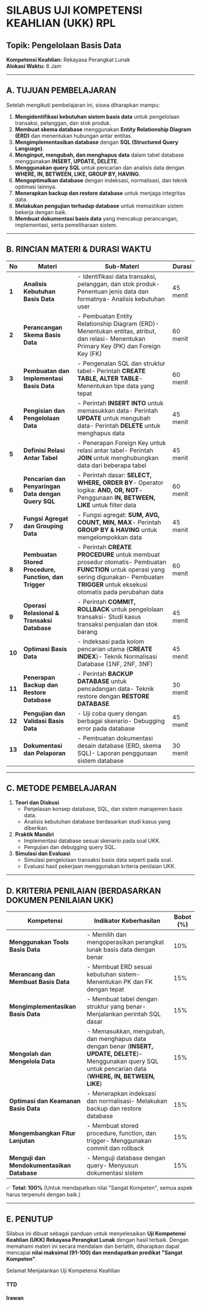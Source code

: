 # **SILABUS UJI KOMPETENSI KEAHLIAN (UKK) RPL**

## **Topik: Pengelolaan Basis Data**

**Kompetensi Keahlian:** Rekayasa Perangkat Lunak\
**Alokasi Waktu:** 8 Jam

---

## **A. TUJUAN PEMBELAJARAN**

Setelah mengikuti pembelajaran ini, siswa diharapkan mampu:

1. **Mengidentifikasi kebutuhan sistem basis data** untuk pengelolaan transaksi, pelanggan, dan stok produk.
2. **Membuat skema database** menggunakan **Entity Relationship Diagram (ERD)** dan menentukan hubungan antar entitas.
3. **Mengimplementasikan database** dengan **SQL (Structured Query Language)**.
4. **Menginput, mengubah, dan menghapus data** dalam tabel database menggunakan **INSERT, UPDATE, DELETE**.
5. **Menggunakan query SQL** untuk pencarian dan analisis data dengan **WHERE, IN, BETWEEN, LIKE, GROUP BY, HAVING**.
6. **Mengoptimalkan database** dengan indeksasi, normalisasi, dan teknik optimasi lainnya.
7. **Menerapkan backup dan restore database** untuk menjaga integritas data.
8. **Melakukan pengujian terhadap database** untuk memastikan sistem bekerja dengan baik.
9. **Membuat dokumentasi basis data** yang mencakup perancangan, implementasi, serta pemeliharaan sistem.

---

## **B. RINCIAN MATERI & DURASI WAKTU**

| **No** | **Materi**                                            | **Sub-Materi**                                                                                                                                                                                 | **Durasi** |
| ------ | ----------------------------------------------------- | ---------------------------------------------------------------------------------------------------------------------------------------------------------------------------------------------- | ---------- |
| **1**  | **Analisis Kebutuhan Basis Data**                     | - Identifikasi data transaksi, pelanggan, dan stok produk- Penentuan jenis data dan formatnya- Analisis kebutuhan user                                                                         | 45 menit   |
| **2**  | **Perancangan Skema Basis Data**                      | - Pembuatan Entity Relationship Diagram (ERD)- Menentukan entitas, atribut, dan relasi- Menentukan Primary Key (PK) dan Foreign Key (FK)                                                       | 60 menit   |
| **3**  | **Pembuatan dan Implementasi Basis Data**             | - Pengenalan SQL dan struktur tabel- Perintah **CREATE TABLE, ALTER TABLE**- Menentukan tipe data yang tepat                                                                                   | 60 menit   |
| **4**  | **Pengisian dan Pengelolaan Data**                    | - Perintah **INSERT INTO** untuk memasukkan data- Perintah **UPDATE** untuk mengubah data- Perintah **DELETE** untuk menghapus data                                                            | 45 menit   |
| **5**  | **Definisi Relasi Antar Tabel**                       | - Penerapan Foreign Key untuk relasi antar tabel- Perintah **JOIN** untuk menghubungkan data dari beberapa tabel                                                                               | 45 menit   |
| **6**  | **Pencarian dan Penyaringan Data dengan Query SQL**   | - Perintah dasar: **SELECT, WHERE, ORDER BY**- Operator logika: **AND, OR, NOT**- Penggunaan **IN, BETWEEN, LIKE** untuk filter data                                                           | 60 menit   |
| **7**  | **Fungsi Agregat dan Grouping Data**                  | - Fungsi agregat: **SUM, AVG, COUNT, MIN, MAX**- Perintah **GROUP BY & HAVING** untuk mengelompokkan data                                                                                      | 45 menit   |
| **8**  | **Pembuatan Stored Procedure, Function, dan Trigger** | - Perintah **CREATE PROCEDURE** untuk membuat prosedur otomatis- Pembuatan **FUNCTION** untuk operasi yang sering digunakan- Pembuatan **TRIGGER** untuk eksekusi otomatis pada perubahan data | 60 menit   |
| **9**  | **Operasi Relasional & Transaksi Database**           | - Perintah **COMMIT, ROLLBACK** untuk pengelolaan transaksi- Studi kasus transaksi penjualan dan stok barang                                                                                   | 45 menit   |
| **10** | **Optimasi Basis Data**                               | - Indeksasi pada kolom pencarian utama (**CREATE INDEX**)- Teknik Normalisasi Database (1NF, 2NF, 3NF)                                                                                         | 45 menit   |
| **11** | **Penerapan Backup dan Restore Database**             | - Perintah **BACKUP DATABASE** untuk pencadangan data- Teknik restore dengan **RESTORE DATABASE**                                                                                              | 30 menit   |
| **12** | **Pengujian dan Validasi Basis Data**                 | - Uji coba query dengan berbagai skenario- Debugging error pada database                                                                                                                       | 45 menit   |
| **13** | **Dokumentasi dan Pelaporan**                         | - Pembuatan dokumentasi desain database (ERD, skema SQL)- Laporan penggunaan sistem database                                                                                                   | 30 menit   |

---

## **C. METODE PEMBELAJARAN**

1. **Teori dan Diskusi**
   - Penjelasan konsep database, SQL, dan sistem manajemen basis data.
   - Analisis kebutuhan database berdasarkan studi kasus yang diberikan.
2. **Praktik Mandiri**
   - Implementasi database sesuai skenario pada soal UKK.
   - Pengujian dan debugging query SQL.
3. **Simulasi dan Evaluasi**
   - Simulasi pengelolaan transaksi basis data seperti pada soal.
   - Evaluasi hasil pekerjaan menggunakan kriteria penilaian UKK.

---

## **D. KRITERIA PENILAIAN (BERDASARKAN DOKUMEN PENILAIAN UKK)**

| **Kompetensi**                             | **Indikator Keberhasilan**                                                                                                                                      | **Bobot (%)** |
| ------------------------------------------ | --------------------------------------------------------------------------------------------------------------------------------------------------------------- | ------------- |
| **Menggunakan Tools Basis Data**           | - Memilih dan mengoperasikan perangkat lunak basis data dengan benar                                                                                            | 10%           |
| **Merancang dan Membuat Basis Data**       | - Membuat ERD sesuai kebutuhan sistem- Menentukan PK dan FK dengan tepat                                                                                        | 15%           |
| **Mengimplementasikan Basis Data**         | - Membuat tabel dengan struktur yang benar- Menjalankan perintah SQL dasar                                                                                      | 15%           |
| **Mengolah dan Mengelola Data**            | - Memasukkan, mengubah, dan menghapus data dengan benar (**INSERT, UPDATE, DELETE**)- Menggunakan query SQL untuk pencarian data (**WHERE, IN, BETWEEN, LIKE**) | 15%           |
| **Optimasi dan Keamanan Basis Data**       | - Menerapkan indeksasi dan normalisasi- Melakukan backup dan restore database                                                                                   | 15%           |
| **Mengembangkan Fitur Lanjutan**           | - Membuat stored procedure, function, dan trigger- Menggunakan commit dan rollback                                                                              | 15%           |
| **Menguji dan Mendokumentasikan Database** | - Menguji database dengan query- Menyusun dokumentasi sistem                                                                                                    | 15%           |

✅ **Total: 100%** (Untuk mendapatkan nilai "Sangat Kompeten", semua aspek harus terpenuhi dengan baik.)

---

## **E. PENUTUP**

Silabus ini dibuat sebagai panduan untuk menyelesaikan **Uji Kompetensi Keahlian (UKK) Rekayasa Perangkat Lunak** dengan hasil terbaik. Dengan memahami materi ini secara mendalam dan berlatih, diharapkan dapat mencapai **nilai maksimal (91-100) dan mendapatkan predikat "Sangat Kompeten"**.

Selamat Menjalankan Uji Kompetensi Keahlian 


#### TTD


#### Irawan
